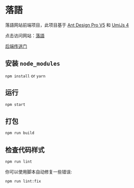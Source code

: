 # 落語

落語网站前端项目，此项目基于 [Ant Design Pro V5](https://pro.ant.design) 和 [UmiJs 4](https://umijs.org)

点击访问网站：[落語](https://to2.fun)

[后端传送门](https://github.com/Koyamane/rakugo-back-end)

## 安装 `node_modules`

`npm install` or `yarn`

## 运行

```bash
npm start
```

## 打包

```bash
npm run build
```

## 检查代码样式

```bash
npm run lint
```

你可以使用脚本自动修复一些错误:

```bash
npm run lint:fix
```
